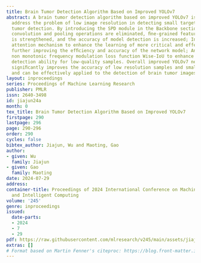 ```yaml
---
title: Brain Tumor Detection Algorithm Based on Improved YOLOv7
abstract: A brain tumor detection algorithm based on improved YOLOv7 is proposed to
  address the problem of low image resolution in detecting small targets in brain
  tumor detection. By introducing the SPD module in the Backbone section, cross row
  convolution and pooling operations are eliminated, ﬁne-grained feature learning
  is strengthened, and the accuracy of model detection is increased; Introducing CA
  attention mechanism to enhance the learning of more critical and effective features,
  further improving the efﬁciency and accuracy of the network model; And use the dynamic
  non monotonic frequency modulation loss function Wise-IoU to enhance the model’s
  detection ability for low-quality samples. Overall improved YOLOv7 network model
  signiﬁcantly improves the accuracy of low resolution samples and small object detection,
  and can be effectively applied to the detection of brain tumor images.
layout: inproceedings
series: Proceedings of Machine Learning Research
publisher: PMLR
issn: 2640-3498
id: jiajun24a
month: 0
tex_title: Brain Tumor Detection Algorithm Based on Improved YOLOv7
firstpage: 290
lastpage: 296
page: 290-296
order: 290
cycles: false
bibtex_author: Jiajun, Wu and Maoting, Gao
author:
- given: Wu
  family: Jiajun
- given: Gao
  family: Maoting
date: 2024-07-29
address:
container-title: Proceedings of 2024 International Conference on Machine Learning
  and Intelligent Computing
volume: '245'
genre: inproceedings
issued:
  date-parts:
  - 2024
  - 7
  - 29
pdf: https://raw.githubusercontent.com/mlresearch/v245/main/assets/jiajun24a/jiajun24a.pdf
extras: []
# Format based on Martin Fenner's citeproc: https://blog.front-matter.io/posts/citeproc-yaml-for-bibliographies/
---
```

